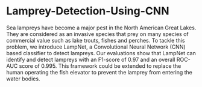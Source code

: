 # Lamprey-Detection-Using-CNN
Sea lampreys have become a major pest in the North American Great Lakes. They are considered as an invasive species that prey on many species of commercial value such as lake trouts, fishes and perches. To tackle this problem, we introduce LampNet, a Convolutional Neural Network (CNN) based classifier to detect lampreys. Our evaluations show that LampNet can identify and detect lampreys with an F1-score of 0.97 and an overall ROC-AUC score of 0.995. This framework could be extended to replace the human operating the fish elevator to prevent the lamprey from entering the water bodies.
